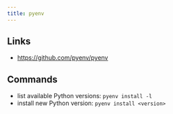 ```yaml
---
title: pyenv
---
```


## Links
- https://github.com/pyenv/pyenv

## Commands
- list available Python versions: `pyenv install -l`
- install new Python version: `pyenv install <version>`
